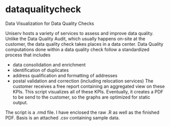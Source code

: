 # dataqualitycheck
Data Visualization for Data Quality Checks

Uniserv hosts a variety of services to assess and improve data quality. Unlike the Data Quality Audit, which usually happens on-site at the customer, the data quality check takes places in a data center. Data Quality computations done within a data quality check follow a standardized process that includes
- data consolidation and enrichment
- identification of duplicates
- address qualification and formatting of addresses
- postal validation and correction (including relocation services)
The customer receives a free report containing an aggregated view on these KPIs. This script visualizes all of these KPIs. Eventually, it creates a PDF to be send to the customer, so the graphs are optimized for static output. 

The script is a .rmd file. I have enclosed the raw .R as well as the finished PDF. Basis is an attached .csv containing sample data.

